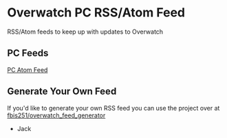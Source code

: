 # Overwatch PC RSS/Atom Feed
RSS/Atom feeds to keep up with updates to Overwatch

## PC Feeds
[PC Atom Feed](https://fbis251.github.io/overwatch_news_feed/pc.atom)

## Generate Your Own Feed

If you'd like to generate your own RSS feed you can use the project over at [fbis251/overwatch_feed_generator](https://github.com/fbis251/overwatch_feed_generator)

- Jack
